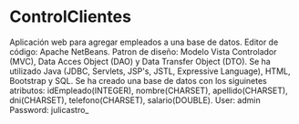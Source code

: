 # ControlClientes
Aplicación web para agregar empleados a una base de datos.
Editor de código: Apache NetBeans.
Patron de diseño: Modelo Vista Controlador (MVC), Data Acces Object (DAO) y Data Transfer Object (DTO).
Se ha utilizado Java (JDBC, Servlets, JSP's, JSTL, Expressive Language), HTML, Bootstrap y SQL.
Se ha creado una base de datos con los siguinetes atributos:
idEmpleado(INTEGER), nombre(CHARSET), apellido(CHARSET), dni(CHARSET), telefono(CHARSET), salario(DOUBLE).
User: admin
Password: julicastro_




